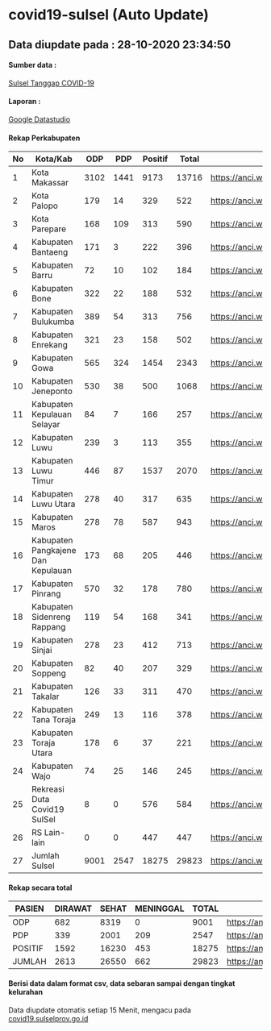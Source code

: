 
# covid19-sulsel (Auto Update)

## Data diupdate pada : 28-10-2020 23:34:50

#### Sumber data :
[Sulsel Tanggap COVID-19](https://covid19.sulselprov.go.id)

#### Laporan :
[Google Datastudio](https://datastudio.google.com/s/jythWGc1j4w)

#### Rekap Perkabupaten 
|No|Kota/Kab|ODP|PDP|Positif|Total|Link|
| --- | --- | --- | --- | --- | --- | --- |
|1|Kota Makassar|3102|1441|9173|13716|https://anci.web.id/cor/kota_makassar|
|2|Kota Palopo|179|14|329|522|https://anci.web.id/cor/kota_palopo|
|3|Kota Parepare|168|109|313|590|https://anci.web.id/cor/kota_parepare|
|4|Kabupaten Bantaeng|171|3|222|396|https://anci.web.id/cor/kabupaten_bantaeng|
|5|Kabupaten Barru|72|10|102|184|https://anci.web.id/cor/kabupaten_barru|
|6|Kabupaten Bone|322|22|188|532|https://anci.web.id/cor/kabupaten_bone|
|7|Kabupaten Bulukumba|389|54|313|756|https://anci.web.id/cor/kabupaten_bulukumba|
|8|Kabupaten Enrekang|321|23|158|502|https://anci.web.id/cor/kabupaten_enrekang|
|9|Kabupaten Gowa|565|324|1454|2343|https://anci.web.id/cor/kabupaten_gowa|
|10|Kabupaten Jeneponto|530|38|500|1068|https://anci.web.id/cor/kabupaten_jeneponto|
|11|Kabupaten Kepulauan Selayar|84|7|166|257|https://anci.web.id/cor/kabupaten_kepulauan_selayar|
|12|Kabupaten Luwu|239|3|113|355|https://anci.web.id/cor/kabupaten_luwu|
|13|Kabupaten Luwu Timur|446|87|1537|2070|https://anci.web.id/cor/kabupaten_luwu_timur|
|14|Kabupaten Luwu Utara|278|40|317|635|https://anci.web.id/cor/kabupaten_luwu_utara|
|15|Kabupaten Maros|278|78|587|943|https://anci.web.id/cor/kabupaten_maros|
|16|Kabupaten Pangkajene Dan Kepulauan|173|68|205|446|https://anci.web.id/cor/kabupaten_pangkajene_dan_kepulauan|
|17|Kabupaten Pinrang|570|32|178|780|https://anci.web.id/cor/kabupaten_pinrang|
|18|Kabupaten Sidenreng Rappang|119|54|168|341|https://anci.web.id/cor/kabupaten_sidenreng_rappang|
|19|Kabupaten Sinjai|278|23|412|713|https://anci.web.id/cor/kabupaten_sinjai|
|20|Kabupaten Soppeng|82|40|207|329|https://anci.web.id/cor/kabupaten_soppeng|
|21|Kabupaten Takalar|126|33|311|470|https://anci.web.id/cor/kabupaten_takalar|
|22|Kabupaten Tana Toraja|249|13|116|378|https://anci.web.id/cor/kabupaten_tana_toraja|
|23|Kabupaten Toraja Utara|178|6|37|221|https://anci.web.id/cor/kabupaten_toraja_utara|
|24|Kabupaten Wajo|74|25|146|245|https://anci.web.id/cor/kabupaten_wajo|
|25|Rekreasi Duta Covid19 SulSel|8|0|576|584|https://anci.web.id/cor/rekreasi_duta_covid19_sulsel|
|26|RS Lain-lain|0|0|447|447|https://anci.web.id/cor/rs_lain-lain|
|27|Jumlah Sulsel|9001|2547|18275|29823|https://anci.web.id/cor/jumlah_sulsel|

#### Rekap secara total

| PASIEN | DIRAWAT | SEHAT | MENINGGAL | TOTAL | LINK |
| ---- | -------- | ---- | ---- |  ---- | ---- |
| ODP | 682 | 8319 | 0 | 9001 | https://anci.web.id/cor/odp_detail.html |
| PDP | 339 | 2001 | 209 | 2547 | https://anci.web.id/cor/pdp_detail.html |
| POSITIF | 1592 | 16230 | 453 | 18275 | https://anci.web.id/cor/positif_detail.html |
| JUMLAH | 2613 | 26550 | 662 | 29823 | https://anci.web.id/cor/jumlah_sulsel/ |

 
#### Berisi data dalam format csv, data sebaran sampai dengan tingkat kelurahan

Data diupdate otomatis setiap 15 Menit, mengacu pada [covid19.sulselprov.go.id](https://covid19.sulselprov.go.id)

